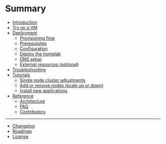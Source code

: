 # Summary

- [Introduction](introduction.md)
- [Try on a VM](try_on_a_vm.md)
- [Deployment](./deployment/README.md)
  - [Provisioning flow](./deployment/provisioning_flow.md)
  - [Prerequisites](./deployment/prerequisites.md)
  - [Configuration](./deployment/configuration.md)
  - [Deploy the homelab](./deployment/deployment.md)
  - [DNS setup](./deployment/dns.md)
  - [External resources (optional)](./deployment/external_resources.md)
- [Troubleshooting](./troubleshooting.md)
- [Tutorials]()
  - [Single node cluster adjustments](./tutorials/single_node_cluster_adjustments.md)
  - [Add or remove nodes (scale up or down)](./tutorials/add-or-remove-nodes.md)
  - [Install new applications]()
- [Reference](./reference/README.md)
  - [Architecture](./reference/architecture.md)
  - [FAQ](./reference/faq.md)
  - [Contributors](./reference/contributors.md)

---

- [Changelog](./changelog.md)
- [Roadmap](./roadmap.md)
- [License](./license.md)
